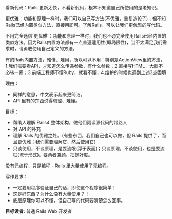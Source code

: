 看新代码：Rails 更新太快，不看新代码，根本不知道自己所使用的是老知识。

更优雅：功能和原理一样时，我们可以自己写方法(不优雅，重复造轮子)；但不知Rails已经内置类似方法，直接用即可。了解Rails，可以让我们更优雅的写代码。

不用完全迷信'更优雅'：功能和原理一样时，我们也不必完全使用Rails已经内置的类似方法。因为Rails内置方法都有一点普遍适用性(即局限性)，当不太满足我们需求时，请勇敢使用自己定义的方法。

有的Rails内置方法，难懂、难用，所以可以不用：特别是ActionView里的方法，1.我们需要看API，才知道怎么传递参数，有什么参数；2.直接写HTML，大脑不必转一圈；3.前端工程师不懂Ruby，就看不懂；4.维护的时候也遇到上述3点困境

理由：

- 同样的意思，中文表示起来更简洁。
- API 里有的东西说得晦涩、难懂。

目标：

- 帮助人理解 Rails4 整体架构，做他们阅读源代码的带路人
- 对 API 的补充
- 理解 Rails 的优雅之处。（有些东西，我们自己也可以做，但 Rails 提供了，而且更优雅；我们需要理解它，然后使用它）
- 只谈使用，不谈原理，是耍流氓(浮于表面)；只谈原理，不谈使用，也是耍流氓(流于形式)。要两者兼顾，把握好度。

没有元编程，只是编程 - Rails 里大量使用了元编程。

写作要求：

- 一定要用程序验证自己的话，即使这个程序很简单！
- 这是好东西？为什么没有大量使用？！
- 底层原理你可以不懂，但自己写的代码要清楚怎么回事。

**目标读者:** 普通 Rails Web 开发者
